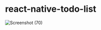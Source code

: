 ﻿# react-native-todo-list
![Screenshot (70)](https://user-images.githubusercontent.com/75662029/135493540-e4396ca8-ef75-4744-9d1a-dff947579f5d.png)
